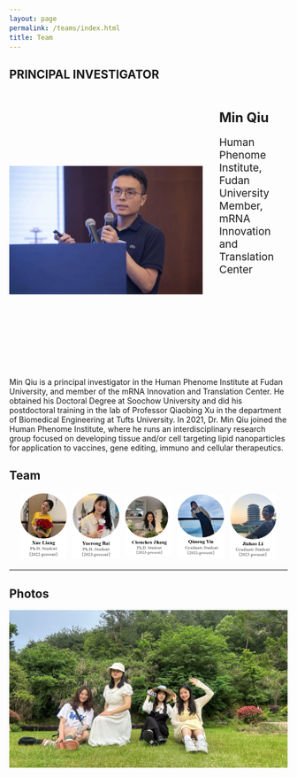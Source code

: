```yaml
---
layout: page
permalink: /teams/index.html
title: Team
---
```


## PRINCIPAL INVESTIGATOR
<head>
    <title>PRINCIPAL INVESTIGATOR</title>
    <style>
        .container {
            display: flex;
            align-items: center; /* 垂直居中对齐 */
        }
        .container img {
            width: 100%;
            max-width: 350px; /* 调整图像的最大宽度 */
            height: auto;
            margin-right: 30px; /* 图片与文字之间的间距 */
        }
        .container .text {
            max-width: 600px; /* 文字部分的最大宽度 */
            margin-bottom: 150px;
            font-size: 19px; /* 设置文字的大小 */
        }
        .container .text h1 {
            font-size: 24px; /* 设置标题的大小 */
        }
    </style>
</head>
<body>
    <div class="container">
        <img src="/images/teams/qiumin.jpg" alt="邱敏">
        <div class="text">
            <h1>Min Qiu</h1>
            <p>Human Phenome Institute, Fudan University<br>Member, mRNA Innovation and Translation Center<br>
        </div>
    </div>
</body>

Min Qiu is a principal investigator in the Human Phenome Institute at Fudan University, and member of the mRNA Innovation and Translation Center. He obtained his Doctoral Degree at Soochow University and did his postdoctoral training in the lab of Professor Qiaobing Xu in the department of Biomedical Engineering at Tufts University. In 2021, Dr. Min Qiu joined the Human Phenome Institute, where he runs an interdisciplinary research group focused on developing tissue and/or cell targeting lipid nanoparticles for application to vaccines, gene editing, immuno and cellular therapeutics.


## Team ##

<style>
    .container2 {
        display: flex;
        justify-content: space-between; /* 让图片之间有间距 */
        align-items: center; /* 垂直居中对齐 */
        margin: 20px;
    }
    .container2 img {
        max-width: 18%; /* 设置每张图片的最大宽度，以确保5张图片在一行内显示 */
        height: auto; /* 使图片保持原始比例 */
    }
</style>

<body>
    <div class="container2">
        <img src="/images/teams/lx.jpg" alt="图片1">
        <img src="/images/teams/byr.jpg" alt="图片2">
        <img src="/images/teams/zcc.jpg" alt="图片3">
        <img src="/images/teams/yqm.jpg" alt="图片4">
        <img src="/images/teams/ljh.jpg" alt="图片5">
    </div>

---

## Photos
<div>
<img src="/images/teams/group1.jpg" alt="图片1">
</div>

